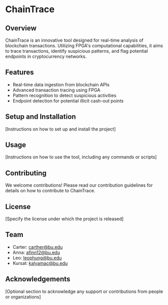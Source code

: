 # ChainTrace

## Overview
ChainTrace is an innovative tool designed for real-time analysis of blockchain transactions. Utilizing FPGA's computational capabilities, it aims to trace transactions, identify suspicious patterns, and flag potential endpoints in cryptocurrency networks.

## Features
- Real-time data ingestion from blockchain APIs
- Advanced transaction tracing using FPGA
- Pattern recognition to detect suspicious activities
- Endpoint detection for potential illicit cash-out points

## Setup and Installation
[Instructions on how to set up and install the project]

## Usage
[Instructions on how to use the tool, including any commands or scripts]

## Contributing
We welcome contributions! Please read our contribution guidelines for details on how to contribute to ChainTrace.

## License
[Specify the license under which the project is released]

## Team
- Carter: carther@bu.edu
- Anna: afinn12@bu.edu
- Leo: leophung@bu.edu
- Kursat: kalyamac@bu.edu

## Acknowledgements
[Optional section to acknowledge any support or contributions from people or organizations]


